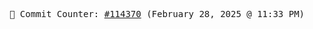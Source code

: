 <p align="center">
    <samp>
        📮 Commit Counter: <a href="https://github.com/Javascript-void0/Javascript-void0/commits/main">#114370</a> (February 28, 2025 @ 11:33 PM)
    </samp>
</p>